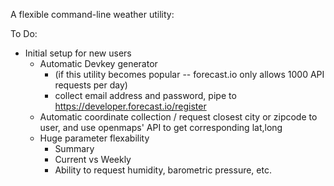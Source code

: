 A flexible command-line weather utility:


To Do:
* Initial setup for new users
  * Automatic Devkey generator 
    * (if this utility becomes popular -- forecast.io only allows 1000 API requests per day)
    * collect email address and password, pipe to https://developer.forecast.io/register 
  * Automatic coordinate collection / request closest city or zipcode to user, and use openmaps' API to get corresponding lat,long
  * Huge parameter flexability
    * Summary
    * Current vs Weekly
    * Ability to request humidity, barometric pressure, etc.
